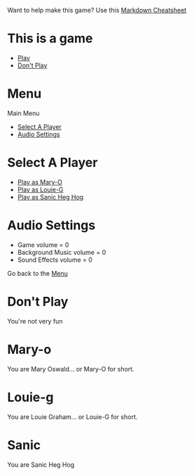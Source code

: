Want to help make this game? Use this [Markdown Cheatsheet](https://github.com/adam-p/markdown-here/wiki/Markdown-Cheatsheet#images)

# This is a game

  - [Play](#menu)
  - [Don't Play](#dont-play)

# Menu

Main Menu

  - [Select A Player](#select-a-player)
  - [Audio Settings](#audio-settings)

# Select A Player

  - [Play as Mary-O](#Mary-O)
  - [Play as Louie-G](#Louie-G)
  - [Play as Sanic Heg Hog](#Sanic)

# Audio Settings

  - Game volume = 0
  - Background Music volume = 0
  - Sound Effects volume = 0

Go back to the [Menu](#menu)

# Don't Play

You're not very fun

# Mary-o

You are Mary Oswald... or Mary-O for short.

# Louie-g

You are Louie Graham... or Louie-G for short.

# Sanic

You are Sanic Heg Hog
